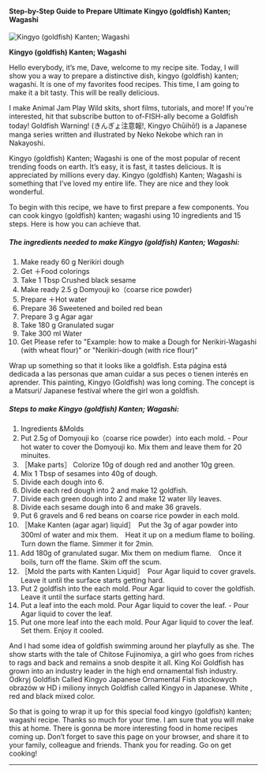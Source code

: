             

#### Step-by-Step Guide to Prepare Ultimate Kingyo (goldfish) Kanten; Wagashi

![Kingyo (goldfish) Kanten; Wagashi](https://img-global.cpcdn.com/recipes/abef5b19227e4c02/751x532cq70/kingyo-goldfish-kanten-wagashi-recipe-main-photo.jpg)

**Kingyo (goldfish) Kanten; Wagashi**

Hello everybody, it’s me, Dave, welcome to my recipe site. Today, I will show you a way to prepare a distinctive dish, kingyo (goldfish) kanten; wagashi. It is one of my favorites food recipes. This time, I am going to make it a bit tasty. This will be really delicious.

I make Animal Jam Play Wild skits, short films, tutorials, and more! If you're interested, hit that subscribe button to of-FISH-ally become a Goldfish today! Goldfish Warning! (きんぎょ注意報!, Kingyo Chūihō!) is a Japanese manga series written and illustrated by Neko Nekobe which ran in Nakayoshi.

Kingyo (goldfish) Kanten; Wagashi is one of the most popular of recent trending foods on earth. It’s easy, it is fast, it tastes delicious. It is appreciated by millions every day. Kingyo (goldfish) Kanten; Wagashi is something that I’ve loved my entire life. They are nice and they look wonderful.

To begin with this recipe, we have to first prepare a few components. You can cook kingyo (goldfish) kanten; wagashi using 10 ingredients and 15 steps. Here is how you can achieve that.

##### The ingredients needed to make Kingyo (goldfish) Kanten; Wagashi:

1.  Make ready 60 g Nerikiri dough
2.  Get ＋Food colorings
3.  Take 1 Tbsp Crushed black sesame
4.  Make ready 2.5 g Domyouji ko（coarse rice powder)
5.  Prepare ＋Hot water
6.  Prepare 36 Sweetened and boiled red bean
7.  Prepare 3 g Agar agar
8.  Take 180 g Granulated sugar
9.  Take 300 ml Water
10.  Get Please refer to "Example: how to make a Dough for Nerikiri-Wagashi (with wheat flour)" or "Nerikiri-dough (with rice flour)"

Wrap up something so that it looks like a goldfish. Esta página está dedicada a las personas que aman cuidar a sus peces o tienen interés en aprender. This painting, Kingyo (Goldfish) was long coming. The concept is a Matsuri/ Japanese festival where the girl won a goldfish.

##### Steps to make Kingyo (goldfish) Kanten; Wagashi:

1.  Ingredients &Molds
2.  Put 2.5g of Domyouji ko（coarse rice powder）into each mold. - Pour hot water to cover the Domyouji ko. Mix them and leave them for 20 minuites.
3.  ［Make parts］ Colorize 10g of dough red and another 10g green.
4.  Mix 1 Tbsp of sesames into 40g of dough.
5.  Divide each dough into 6.
6.  Divide each red dough into 2 and make 12 goldfish.
7.  Divide each green dough into 2 and make 12 water lily leaves.
8.  Divide each sesame dough into 6 and make 36 gravels.
9.  Put 6 gravels and 6 red beans on coarse rice powder in each mold.
10.  ［Make Kanten (agar agar) liquid］　Put the 3g of agar powder into 300ml of water and mix them.　Heat it up on a medium flame to boiling.　Turn down the flame. Simmer it for 2min.
11.  Add 180g of granulated sugar. Mix them on medium flame.　Once it boils, turn off the flame. Skim off the scum.
12.  ［Mold the parts with Kanten Liquid］　Pour Agar liquid to cover gravels. Leave it until the surface starts getting hard.
13.  Put 2 goldfish into the each mold. Pour Agar liquid to cover the goldfish. Leave it until the surface starts getting hard.
14.  Put a leaf into the each mold. Pour Agar liquid to cover the leaf. - Pour Agar liquid to cover the leaf.
15.  Put one more leaf into the each mold. Pour Agar liquid to cover the leaf. Set them. Enjoy it cooled.

And I had some idea of goldfish swimming around her playfully as she. The show starts with the tale of Chitose Fujinomiya, a girl who goes from riches to rags and back and remains a snob despite it all. King Koi Goldfish has grown into an industry leader in the high end ornamental fish industry. Odkryj Goldfish Called Kingyo Japanese Ornamental Fish stockowych obrazów w HD i miliony innych Goldfish called Kingyo in Japanese. White , red and black mixed color.

So that is going to wrap it up for this special food kingyo (goldfish) kanten; wagashi recipe. Thanks so much for your time. I am sure that you will make this at home. There is gonna be more interesting food in home recipes coming up. Don’t forget to save this page on your browser, and share it to your family, colleague and friends. Thank you for reading. Go on get cooking!

* * *